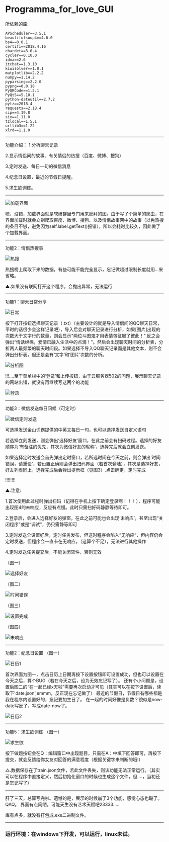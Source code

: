 # Programma_for_love_GUI
所依赖的库:
``` 
APScheduler==3.5.1
beautifulsoup4==4.6.0
bs4==0.0.1
certifi==2018.4.16
chardet==3.0.4
cycler==0.10.0
idna==2.6
itchat==1.3.10
kiwisolver==1.0.1
matplotlib==2.2.2
numpy==1.14.2
pyparsing==2.2.0
pypng==0.0.18
PyQRCode==1.2.1
PyQt5==5.10.1
python-dateutil==2.7.2
pytz==2018.4
requests==2.18.4
sip==4.19.8
six==1.11.0
tzlocal==1.5.1
urllib3==1.22
xlrd==1.1.0
```

---

功能介绍：
1.分析聊天记录

2.显示情侣间的故事、有关情侣的热搜（百度、微博、搜狗）

3.定时发送、每日一句的微信消息

4.纪念日设置，最近的节假日提醒。

5.求生欲训练。

---

![加载界面](https://github.com/Freedomisgood/Programma_for_love_GUI/tree/master/readme/2.jpg)

​	嗯，没错，加载界面就是软研群里专门用来膜拜的图。由于写了个简单的爬虫，在界面加载时就会立刻爬取百度、微博、搜狗、以及情侣故事网中的故事（以免热搜的条目不够，避免因为self.label.getText()报错），所以会耗时比较久，因此做了个加载界面。

---

功能2：情侣热搜事

![热搜](https://github.com/Freedomisgood/Programma_for_love_GUI/tree/master/readme/22.jpg)

热搜榜上爬取下来的数据，有些可能不能完全显示，忘记做超过限制长度就用...来省略。

▲.如果没有联网打开这个程序，会抛出异常，无法运行

---

功能1：聊天日常分享

![日常](https://github.com/Freedomisgood/Programma_for_love_GUI/tree/master/readme/9.jpg)

按下打开按钮选择聊天记录（.txt）（主要设计的就是导入情侣间的QQ聊天日常，平时的话很少会这样记录吧），导入后会对聊天记录进行分析，如果[图片]出现的次数大于文字行的数量，则会显示"两位斗图鬼才用表情包征服了彼此！",反之会弹出“情话绵绵，爱情已融入生活中的点滴！”。然后会出现聊天时间的分析表，分析两人最频繁的聊天时间段。如果选择不导入QQ聊天记录而是其他文本，则不会弹出分析表，但还是会有‘文字’和‘图片’次数的分析。

![分析图](https://github.com/Freedomisgood/Programma_for_love_GUI/tree/master/readme/11.jpg)

!!!....至于菜单栏中的‘登录’和上传按钮，由于云服务器502的问题，展示聊天记录的网站出错，就没有再继续写这两个的功能

![登录](https://github.com/Freedomisgood/Programma_for_love_GUI/tree/master/readme/10.jpg)

---

功能3：微信发送每日问候（可定时）

![微信定时发送]( https://github.com/Freedomisgood/Programma_for_love_GUI/tree/master/readme/1.jpg )

可选择发送金山词霸提供的中英文每日一句，也可以选择发送自定义语句

若选择立刻发送，则会弹出‘选择好友’窗口，在此之前会有扫码过程。选择的好友顺序为‘有备注的优先，其次为微信好友的昵称’，选择完后就会立刻发送。

如果选择定时发送会首先弹出定时窗口，若所选时间在今天之前，则会弹出‘时间错误，请重设’，若设置正确则会弹出扫码界面（若首次登陆），其次是选择好友，好友列表同上，选择完成后会弹出提示框（见图3）.点击确定，定时完成

!!!!!!!!

▲.注意:

1.首次使用此过程时弹出扫码（记得在手机上按下确定登录啊！！！），程序可能出现图4的未响应，反应有点慢。此时只需扫好码静静等待即可。

2.登录后，会进入选择好友的弹窗，在此之前可能也会出现‘未响应’，甚至出现“关闭程序”或是“调试”，仍只需静等即可

3.定时发送全设置好后，定时任务发布，但这时程序会陷入“无响应“，但内容仍会定时发送，但程序会一直卡在无响应，（这算个不足），无法进行其他操作

4.定时发送任务提交后，不能关闭软件，否则无效

（图一）

![选择好友](https://github.com/Freedomisgood/Programma_for_love_GUI/tree/master/readme/3.jpg)

（图二）

![时间错误](https://github.com/Freedomisgood/Programma_for_love_GUI/tree/master/readme/x.jpg)

（图三）

![设置完成](https://github.com/Freedomisgood/Programma_for_love_GUI/tree/master/readme/4.jpg)

（图四）

![未响应](https://github.com/Freedomisgood/Programma_for_love_GUI/tree/master/readme/5.jpg)

---

功能2：纪念日设置
（图一）

![日历1](https://github.com/Freedomisgood/Programma_for_love_GUI/tree/master/readme/6.jpg)

首次界面为图一，点击日历上日期再按下设置按钮即可设置成功，但也可以设置在今天之后，算个BUG（若在今天之后，设为无效忘记写了）。
还有个小问题是，设置后图二的“在一起已经x天啦”需要再次启动才可见（其实可以在按下设置后，读取下'date.json',emmm，反正现在忘记做了）
最近的节假日，节假日有哪些都是我在程序内设置好的，忘记要加生日了。
在一起的时间好像是负数？貌似是now-date写反了，写成date-now了。

![日历2](https://github.com/Freedomisgood/Programma_for_love_GUI/tree/master/readme/ri.jpg)

---

功能5：求生欲训练
（图一）

![求生欲](https://github.com/Freedomisgood/Programma_for_love_GUI/tree/master/readme/8.jpg)

按下做题按钮会在Q：编辑窗口中出现题目，只需在A：中填下回答即可，再按下提交，就会反馈给你女友对回答的满意程度（根据关键字来判断的哦!）

△.数据保存在了train.json文件，若此文件丢失，则该功能无法正常运行。（其实可以在程序中直接定义，然后初始化窗口的时候也生成这个文件，但....，当初还是忘记写了）

---
肝了三天，总算写完啦。遗憾的是，展示的时候崩了3个功能，感觉心态也蹦了。QAQ。
界面有点简陋。可能天生没有艺术天赋吧23333.....

库有点多，就没有打包成.exe二进制文件。

---

### 运行环境：在windows下开发，可以运行，linux未试。
